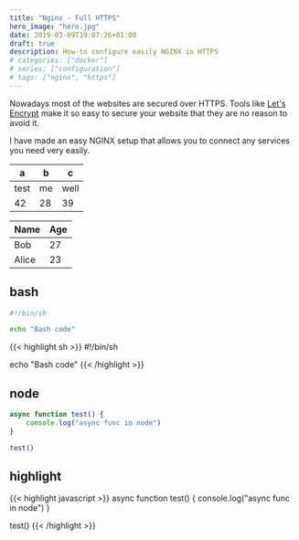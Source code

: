 ```yaml
---
title: "Nginx - Full HTTPS"
hero_image: "hero.jpg"
date: 2019-03-09T19:07:26+01:00
draft: true
description: How-to configure easily NGINX in HTTPS
# categories: ["docker"]
# series: ["configuration"]
# tags: ["nginx", "https"]
---
```



Nowadays most of the websites are secured over HTTPS.
Tools like [Let's Encrypt](https://letsencrypt.org) make it so easy to secure your website that they are no reason to avoid it.

I have made an easy NGINX setup that allows you to connect any services you need very easily.

a  | b | c
---|---|---
test | me | well
42 | 28 | 39

   Name | Age
--------|------
    Bob | 27
  Alice | 23

## bash

```bash
#!/bin/sh

echo "Bash code"
```

{{< highlight sh >}}
#!/bin/sh

echo "Bash code"
{{< /highlight >}}

## node

```javascript
async function test() {
    console.log("async func in node")
}

test()
```

## highlight

{{< highlight javascript >}}
async function test() {
    console.log("async func in node")
}

test()
{{< /highlight >}}